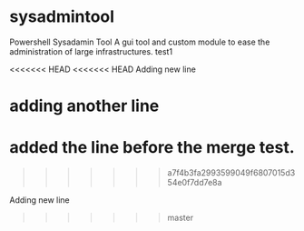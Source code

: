 # sysadmintool
Powershell Sysadamin Tool
A gui tool and custom module to ease the administration of large infrastructures.
test1

<<<<<<< HEAD
<<<<<<< HEAD
Adding new line

adding another line
=======
added the line before the merge test.
=======
>>>>>>> a7f4b3fa2993599049f6807015d354e0f7dd7e8a

Adding new line
>>>>>>> master
